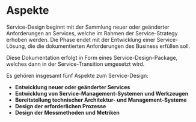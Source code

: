 # Aspekte

Service-Design beginnt mit der Sammlung neuer oder geänderter Anforderungen an Services, welche im Rahmen der Service-Strategy erhoben werden. Die 
Phase endet mit der Entwicklung einer Service-Lösung, die die dokumentierten Anforderungen des Business erfüllen soll.

Diese Dokumentation erfolgt in Form eines Service-Design-Package, welches dann in der Service-Transition umgesetzt wird.

Es gehören insgesamt fünf Aspekte zum Service-Design:

- **Entwicklung neuer oder geänderter Services**
- **Entwicklung von Service-Management-Systemen und Werkzeugen**
- **Bereitstellung technischer Architektur- und Management-Systeme**
- **Design der erforderlichen Prozesse**
- **Design der Messmethoden und Metriken**

